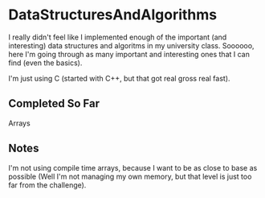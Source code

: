 # DataStructuresAndAlgorithms

I really didn't feel like I implemented enough of the important (and interesting) data structures and algoritms in my university class. Soooooo, here I'm going through as many important and interesting ones that I can find (even the basics).

I'm just using C (started with C++, but that got real gross real fast). 

## Completed So Far

Arrays

## Notes

I'm not using compile time arrays, because I want to be as close to base as possible (Well I'm not managing my own memory, but that level is just too far from the challenge).
